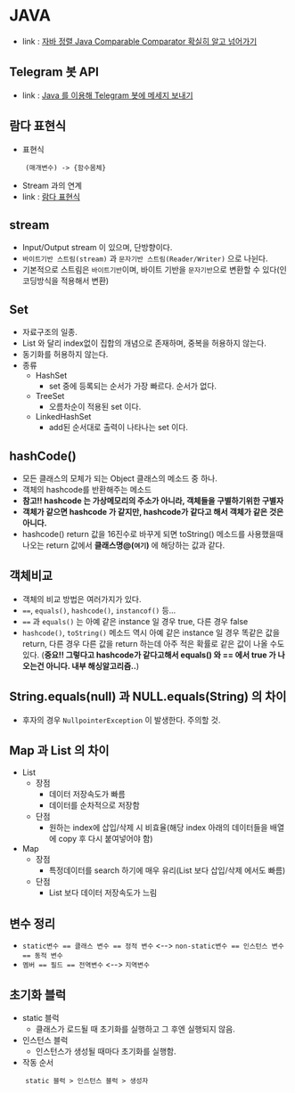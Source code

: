 # JAVA
- link : [자바 정렬 Java Comparable Comparator 확실히 알고 넘어가기](https://cwondev.tistory.com/15)

## Telegram 봇 API
- link : [Java 를 이용해 Telegram 봇에 메세지 보내기](https://kshman94.tistory.com/40)

## 람다 표현식
- 표현식
```
    (매개변수) -> {함수몸체}
```
- Stream 과의 연계
- link : [람다 표현식](https://futurecreator.github.io/2018/08/26/java-8-streams/)

## stream
- Input/Output stream 이 있으며, 단방향이다.
- `바이트기반 스트림(stream)` 과 `문자기반 스트림(Reader/Writer)` 으로 나뉜다.
- 기본적으로 스트림은 `바이트기반`이며, 바이트 기반을 `문자기반`으로 변환할 수 있다(인코딩방식을 적용해서 변환)

## Set
- 자료구조의 일종.
- List 와 달리 index없이 집합의 개념으로 존재하며, 중복을 허용하지 않는다.
- 동기화를 허용하지 않는다.
- 종류
    - HashSet
        - set 중에 등록되는 순서가 가장 빠르다. 순서가 없다.
    - TreeSet
        - 오름차순이 적용된 set 이다.
    - LinkedHashSet
        - add된 순서대로 출력이 나타나는 set 이다.

## hashCode()
- 모든 클래스의 모체가 되는 Object 클래스의 메소드 중 하나.
- 객체의 hashcode를 반환해주는 메소드
- **참고!! hashcode 는 가상메모리의 주소가 아니라, 객체들을 구별하기위한 구별자**
- **객체가 같으면 hashcode 가 같지만, hashcode가 같다고 해서 객체가 같은 것은 아니다.**
- hashcode() return 값을 16진수로 바꾸게 되면 toString() 메소드를 사용했을때 나오는 return 값에서 **클래스명@(`여기`)** 에 해당하는 값과 같다. 

## 객체비교

- 객체의 비교 방법은 여러가지가 있다.
- `==`, `equals()`, `hashcode()`, `instancof()` 등...
- `==` 과 `equals()` 는 아예 같은 instance 일 경우 true, 다른 경우 false
- `hashcode()`, `toString()` 메소드 역시 아예 같은 instance 일 경우 똑같은 값을 return, 다른 경우 다른 값을 return 하는데 아주 적은 확률로 같은 값이 나올 수도 있다. (**중요!! 그렇다고 hashcode가 같다고해서 equals() 와 == 에서 true 가 나오는건 아니다. 내부 해싱알고리즘..**)

## String.equals(null) 과 NULL.equals(String) 의 차이
- 후자의 경우 `NullpointerException` 이 발생한다. 주의할 것.

## Map 과 List 의 차이
- List
    - 장점
        - 데이터 저장속도가 빠름
        - 데이터를 순차적으로 저장함
    - 단점
        - 원하는 index에 삽입/삭제 시 비효율(해당 index 아래의 데이터들을 배열에 copy 후 다시 붙여넣어야 함)
- Map 
    - 장점
        - 특정데이터를 search 하기에 매우 유리(List 보다 삽입/삭제 에서도 빠름)
    - 단점
        - List 보다 데이터 저장속도가 느림

## 변수 정리
- `static변수 == 클래스 변수 == 정적 변수` <--> `non-static변수 == 인스턴스 변수 == 동적 변수`
- `멤버 == 필드 == 전역변수` <--> `지역변수`

## 초기화 블럭
- static 블럭
    - 클래스가 로드될 때 초기화를 실행하고 그 후엔 실행되지 않음.
- 인스턴스 블럭
    - 인스턴스가 생성될 때마다 초기화를 실행함.
- 작동 순서
```
    static 블럭 > 인스턴스 블럭 > 생성자
```